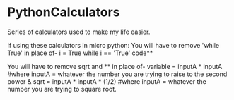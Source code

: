 # PythonCalculators
Series of calculators used to make my life easier.


If using these calculators in micro python:
You will have to remove 'while True' in place of-
i = True
while i == 'True'
  code**

You will have to remove sqrt and ** in place of-
variable = inputA * inputA #where inputA = whatever the number you are trying to raise to the second power
& 
sqrt = inputA * inputA * (1/2) #where inputA = whatever the number you are trying to square root.
